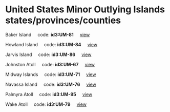 # United States Minor Outlying Islands states/provinces/counties
Baker Island&nbsp;&nbsp;&nbsp;&nbsp;&nbsp;code: **id3:UM-81**&nbsp;&nbsp;&nbsp;&nbsp;&nbsp;[view](../../export/geojson/medium/id3/um/81.geojson)&nbsp;&nbsp;&nbsp;&nbsp;&nbsp;


Howland Island&nbsp;&nbsp;&nbsp;&nbsp;&nbsp;code: **id3:UM-84**&nbsp;&nbsp;&nbsp;&nbsp;&nbsp;[view](../../export/geojson/medium/id3/um/84.geojson)&nbsp;&nbsp;&nbsp;&nbsp;&nbsp;


Jarvis Island&nbsp;&nbsp;&nbsp;&nbsp;&nbsp;code: **id3:UM-86**&nbsp;&nbsp;&nbsp;&nbsp;&nbsp;[view](../../export/geojson/medium/id3/um/86.geojson)&nbsp;&nbsp;&nbsp;&nbsp;&nbsp;


Johnston Atoll&nbsp;&nbsp;&nbsp;&nbsp;&nbsp;code: **id3:UM-67**&nbsp;&nbsp;&nbsp;&nbsp;&nbsp;[view](../../export/geojson/medium/id3/um/67.geojson)&nbsp;&nbsp;&nbsp;&nbsp;&nbsp;


Midway Islands&nbsp;&nbsp;&nbsp;&nbsp;&nbsp;code: **id3:UM-71**&nbsp;&nbsp;&nbsp;&nbsp;&nbsp;[view](../../export/geojson/medium/id3/um/71.geojson)&nbsp;&nbsp;&nbsp;&nbsp;&nbsp;


Navassa Island&nbsp;&nbsp;&nbsp;&nbsp;&nbsp;code: **id3:UM-76**&nbsp;&nbsp;&nbsp;&nbsp;&nbsp;[view](../../export/geojson/medium/id3/um/76.geojson)&nbsp;&nbsp;&nbsp;&nbsp;&nbsp;


Palmyra Atoll&nbsp;&nbsp;&nbsp;&nbsp;&nbsp;code: **id3:UM-95**&nbsp;&nbsp;&nbsp;&nbsp;&nbsp;[view](../../export/geojson/medium/id3/um/95.geojson)&nbsp;&nbsp;&nbsp;&nbsp;&nbsp;


Wake Atoll&nbsp;&nbsp;&nbsp;&nbsp;&nbsp;code: **id3:UM-79**&nbsp;&nbsp;&nbsp;&nbsp;&nbsp;[view](../../export/geojson/medium/id3/um/79.geojson)&nbsp;&nbsp;&nbsp;&nbsp;&nbsp;

